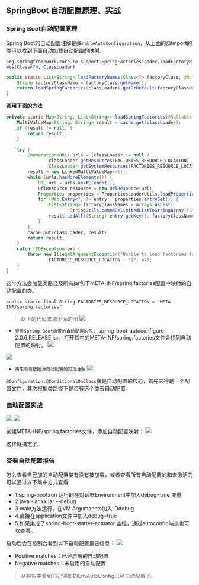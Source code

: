 ## SpringBoot 自动配置原理、实战

### Spring Boot自动配置原理
Spring Boot的自动配置注解是`@EnableAutoConfiguration`，从上面的@Import的类可以找到下面自动加载自动配置的映射。

`org.springframework.core.io.support.SpringFactoriesLoader.loadFactoryNmes(Class<?>, ClassLoader)`

```java
public static List<String> loadFactoryNames(Class<?> factoryClass, @Nullable ClassLoader classLoader) {
	String factoryClassName = factoryClass.getName();
	return loadSpringFactories(classLoader).getOrDefault(factoryClassName, Collections.emptyList());
}
```
**调用下面的方法**


```java
private static Map<String, List<String>> loadSpringFactories(@Nullable ClassLoader classLoader) {
	MultiValueMap<String, String> result = cache.get(classLoader);
	if (result != null) {
		return result;
	}

	try {
		Enumeration<URL> urls = (classLoader != null ?
				classLoader.getResources(FACTORIES_RESOURCE_LOCATION) :
				ClassLoader.getSystemResources(FACTORIES_RESOURCE_LOCATION));
		result = new LinkedMultiValueMap<>();
		while (urls.hasMoreElements()) {
			URL url = urls.nextElement();
			UrlResource resource = new UrlResource(url);
			Properties properties = PropertiesLoaderUtils.loadProperties(resource);
			for (Map.Entry<?, ?> entry : properties.entrySet()) {
				List<String> factoryClassNames = Arrays.asList(
						StringUtils.commaDelimitedListToStringArray((String) entry.getValue()));
				result.addAll((String) entry.getKey(), factoryClassNames);
			}
		}
		cache.put(classLoader, result);
		return result;
	}
	catch (IOException ex) {
		throw new IllegalArgumentException("Unable to load factories from location [" +
				FACTORIES_RESOURCE_LOCATION + "]", ex);
	}
}
```

这个方法会加载类路径及所有jar包下META-INF/spring.factories配置中映射的自动配置的类。

```
public static final String FACTORIES_RESOURCE_LOCATION = "META-INF/spring.factories"
```

>以上的代码来源下面的图
![](https://img2018.cnblogs.com/blog/1231979/201912/1231979-20191227105130683-1564131330.png)


- `查看Spring Boot自带的自动配置的包：`
spring-boot-autoconfigure-2.0.6.RELEASE.jar，打开其中的META-INF/spring.factories文件会找到自动配置的映射。
![](https://img2018.cnblogs.com/blog/1231979/201912/1231979-20191227105258895-259365197.png)

![](https://img2018.cnblogs.com/blog/1231979/201912/1231979-20191227105354219-207667120.png)


- `再来看看数据源自动配置的实现注解`
![](https://img2018.cnblogs.com/blog/1231979/201912/1231979-20191227105521388-1844872490.png)

`@Configuration,@ConditionalOnClass`就是自动配置的核心，首先它得是一个配置文件，其次根据类路径下是否有这个类去自动配置。


### 自动配置实战
![](https://img2018.cnblogs.com/blog/1231979/201912/1231979-20191227145403339-1983300262.png)
![](https://img2018.cnblogs.com/blog/1231979/201912/1231979-20191227145438913-348796084.png)

创建META-INF/spring.factories文件，添加自动配置映射：
![](https://img2018.cnblogs.com/blog/1231979/201912/1231979-20191227145526440-139075945.png)

这样就搞定了。


### 查看自动配置报告
怎么查看自己加的自动配置类有没有被加载，或者查看所有自动配置的和未激活的可以通过以下集中方式查看

- 1.spring-boot:run 运行的在对话框Environment中加入debug=true 变量
- 2.java -jar xx.jar  --debug
- 3.main方法运行，在VM Argumanets加入-Ddebug
- 4.直接在application文件中加入debug=true
- 5.如果集成了spring-boot-starter-actuator 监控，通过autoconfig端点也可以查看。


启动后会在控制台看到以下自动配置报告信息：
![](https://img2018.cnblogs.com/blog/1231979/201912/1231979-20191227160912958-1745115011.png)

- Positive matches：已经启用的自动配置
- Negative matches：未启用的自动配置

>从报告中看到自己添加的EnvAutoConfig已经自动配置了。